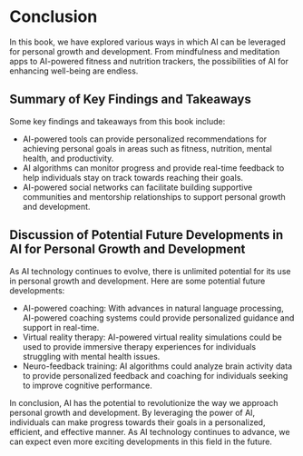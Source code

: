 Conclusion
==========

In this book, we have explored various ways in which AI can be leveraged for personal growth and development. From mindfulness and meditation apps to AI-powered fitness and nutrition trackers, the possibilities of AI for enhancing well-being are endless.

Summary of Key Findings and Takeaways
-------------------------------------

Some key findings and takeaways from this book include:

* AI-powered tools can provide personalized recommendations for achieving personal goals in areas such as fitness, nutrition, mental health, and productivity.
* AI algorithms can monitor progress and provide real-time feedback to help individuals stay on track towards reaching their goals.
* AI-powered social networks can facilitate building supportive communities and mentorship relationships to support personal growth and development.

Discussion of Potential Future Developments in AI for Personal Growth and Development
-------------------------------------------------------------------------------------

As AI technology continues to evolve, there is unlimited potential for its use in personal growth and development. Here are some potential future developments:

* AI-powered coaching: With advances in natural language processing, AI-powered coaching systems could provide personalized guidance and support in real-time.
* Virtual reality therapy: AI-powered virtual reality simulations could be used to provide immersive therapy experiences for individuals struggling with mental health issues.
* Neuro-feedback training: AI algorithms could analyze brain activity data to provide personalized feedback and coaching for individuals seeking to improve cognitive performance.

In conclusion, AI has the potential to revolutionize the way we approach personal growth and development. By leveraging the power of AI, individuals can make progress towards their goals in a personalized, efficient, and effective manner. As AI technology continues to advance, we can expect even more exciting developments in this field in the future.
